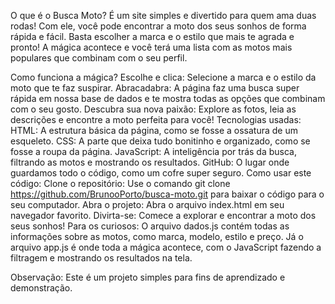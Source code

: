 O que é o Busca Moto?
É um site simples e divertido para quem ama duas rodas! Com ele, você pode encontrar a moto dos seus sonhos de forma rápida e fácil. 
Basta escolher a marca e o estilo que mais te agrada e pronto! A mágica acontece e você terá uma lista com as motos mais populares que combinam com o seu perfil.

Como funciona a mágica?
Escolhe e clica: Selecione a marca e o estilo da moto que te faz suspirar.
Abracadabra: A página faz uma busca super rápida em nossa base de dados e te mostra todas as opções que combinam com o seu gosto.
Descubra sua nova paixão: Explore as fotos, leia as descrições e encontre a moto perfeita para você!
Tecnologias usadas:
HTML: A estrutura básica da página, como se fosse a ossatura de um esqueleto.
CSS: A parte que deixa tudo bonitinho e organizado, como se fosse a roupa da página.
JavaScript: A inteligência por trás da busca, filtrando as motos e mostrando os resultados.
GitHub: O lugar onde guardamos todo o código, como um cofre super seguro.
Como usar este código:
Clone o repositório: Use o comando git clone https://github.com/BrunooPorto/busca-moto.git para baixar o código para o seu computador.
Abra o projeto: Abra o arquivo index.html em seu navegador favorito.
Divirta-se: Comece a explorar e encontrar a moto dos seus sonhos!
Para os curiosos:
O arquivo dados.js contém todas as informações sobre as motos, como marca, modelo, estilo e preço. Já o arquivo app.js é onde toda a mágica acontece, com o JavaScript fazendo a filtragem e mostrando os resultados na tela.

Observação: Este é um projeto simples para fins de aprendizado e demonstração. 
